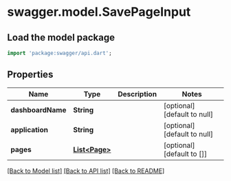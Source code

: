 # swagger.model.SavePageInput

## Load the model package
```dart
import 'package:swagger/api.dart';
```

## Properties
Name | Type | Description | Notes
------------ | ------------- | ------------- | -------------
**dashboardName** | **String** |  | [optional] [default to null]
**application** | **String** |  | [optional] [default to null]
**pages** | [**List&lt;Page&gt;**](Page.md) |  | [optional] [default to []]

[[Back to Model list]](../README.md#documentation-for-models) [[Back to API list]](../README.md#documentation-for-api-endpoints) [[Back to README]](../README.md)


